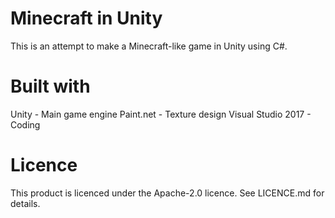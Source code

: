 # Minecraft in Unity
This is an attempt to make a Minecraft-like game in Unity using C#.

# Built with
Unity - Main game engine
Paint.net - Texture design
Visual Studio 2017 - Coding

# Licence
This product is licenced under the Apache-2.0 licence.  See LICENCE.md for details.
